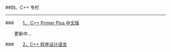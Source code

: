 ##四、C++ 专栏

---

###&emsp;&emsp;[1、 C++ Primer Plus 中文版](https://shenjun4cplusplus.github.io/cplusplushtml/.)


&emsp;&emsp;更新中...

###&emsp;&emsp;[2、C++ 程序设计语言](https://shenjun4cplusplus2.github.io/cplusplus2html/)